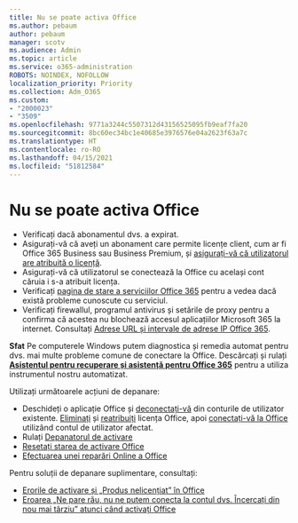 ```yaml
---
title: Nu se poate activa Office
ms.author: pebaum
author: pebaum
manager: scotv
ms.audience: Admin
ms.topic: article
ms.service: o365-administration
ROBOTS: NOINDEX, NOFOLLOW
localization_priority: Priority
ms.collection: Adm_O365
ms.custom:
- "2000023"
- "3509"
ms.openlocfilehash: 9771a3244c5507312d43156525095fb9eaf7fa20
ms.sourcegitcommit: 8bc60ec34bc1e40685e3976576e04a2623f63a7c
ms.translationtype: HT
ms.contentlocale: ro-RO
ms.lasthandoff: 04/15/2021
ms.locfileid: "51812584"
---
```

# <a name="unable-to-activate-office"></a>Nu se poate activa Office

- Verificați dacă abonamentul dvs. a expirat.
- Asigurați-vă că aveți un abonament care permite licențe client, cum ar fi Office 365 Business sau Business Premium, și [ asigurați-vă că utilizatorul are atribuită o licență](https://docs.microsoft.com/microsoft-365/admin/manage/assign-licenses-to-users?view=o365-worldwide).
- Asigurați-vă că utilizatorul se conectează la Office cu același cont căruia i s-a atribuit licența.
- Verificați [pagina de stare a serviciilor Office 365](https://docs.microsoft.com/office365/enterprise/view-service-health) pentru a vedea dacă există probleme cunoscute cu serviciul.
- Verificați firewallul, programul antivirus și setările de proxy pentru a confirma că acestea nu blochează accesul aplicațiilor Microsoft 365 la internet. Consultați [Adrese URL și intervale de adrese IP Office 365](https://docs.microsoft.com/office365/enterprise/urls-and-ip-address-ranges "Adrese URL și intervale de adrese IP Office 365").

**Sfat** Pe computerele Windows putem diagnostica și remedia automat pentru dvs. mai multe probleme comune de conectare la Office. Descărcați și rulați **[Asistentul pentru recuperare și asistență pentru Office 365](https://aka.ms/SaRA-OfficeSignInScenario)** pentru a utiliza instrumentul nostru automatizat.

Utilizați următoarele acțiuni de depanare:

- Deschideți o aplicație Office și [deconectați-vă](https://support.office.com/article/5a20dc11-47e9-4b6f-945d-478cb6d92071) din conturile de utilizator existente. [Eliminați](https://docs.microsoft.com/microsoft-365/admin/manage/remove-licenses-from-users) și [reatribuiți](https://docs.microsoft.com/microsoft-365/admin/manage/assign-licenses-to-users) licența Office, apoi [conectați-vă la Office](https://support.office.com/article/628ea040-f265-49de-b986-be09c3ebf8a9) utilizând contul de utilizator afectat.
- Rulați [Depanatorul de activare](https://aka.ms/SARA-OfficeActivation-Alchemy)
- [Resetați starea de activare Office](https://docs.microsoft.com/office365/troubleshoot/activation/reset-office-365-proplus-activation-state "Resetați starea de activare Office")
- [Efectuarea unei reparări Online a Office](https://support.office.com/Article/7821d4b6-7c1d-4205-aa0e-a6b40c5bb88b?wt.mc_id=Alchemy_ClientDIA)

Pentru soluții de depanare suplimentare, consultați:  

- [Erorile de activare și „Produs nelicențiat” în Office](https://support.office.com/Article/0d23d3c0-c19c-4b2f-9845-5344fedc4380?wt.mc_id=Alchemy_ClientDIA)
- [Eroarea „Ne pare rău, nu ne putem conecta la contul dvs. Încercați din nou mai târziu” atunci când activați Office](https://docs.microsoft.com/office/troubleshoot/activation-installation/issue-when-activate-office-from-office-365)